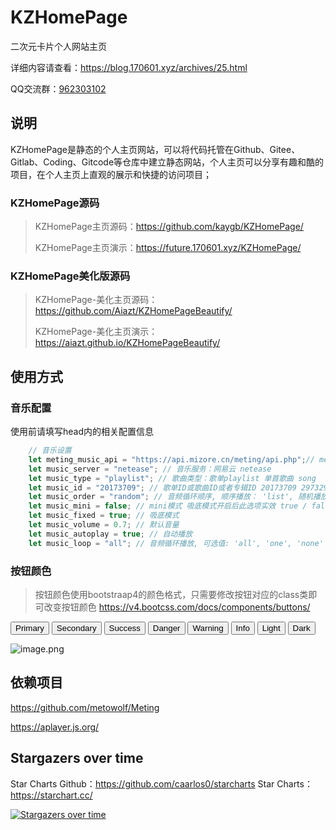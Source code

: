 # KZHomePage
 二次元卡片个人网站主页

详细内容请查看：https://blog.170601.xyz/archives/25.html 

QQ交流群：<a target="_blank" href="https://qm.qq.com/cgi-bin/qm/qr?k=-tso4BmPVXPSgqNjPhRCIg4GYZ8Llu_e&jump_from=webapi">962303102</a>

## 说明
KZHomePage是静态的个人主页网站，可以将代码托管在Github、Gitee、Gitlab、Coding、Gitcode等仓库中建立静态网站，个人主页可以分享有趣和酷的项目，在个人主页上直观的展示和快捷的访问项目；

### KZHomePage源码
> KZHomePage主页源码：https://github.com/kaygb/KZHomePage/
> 
> KZHomePage主页演示：https://future.170601.xyz/KZHomePage/

### KZHomePage美化版源码
> KZHomePage-美化主页源码：https://github.com/Aiazt/KZHomePageBeautify/
> 
> KZHomePage-美化主页演示：https://aiazt.github.io/KZHomePageBeautify/

## 使用方式

### 音乐配置
使用前请填写head内的相关配置信息

```javascript
    // 音乐设置
    let meting_music_api = "https://api.mizore.cn/meting/api.php";// meting api
    let music_server = "netease"; // 音乐服务：网易云 netease 
    let music_type = "playlist"; // 歌曲类型：歌单playlist 单首歌曲 song  专辑 album
    let music_id = "20173709"; // 歌单ID或歌曲ID或者专辑ID 20173709 29732992
    let music_order = "random"; // 音频循环顺序, 顺序播放： 'list', 随机播放：'random'
    let music_mini = false; // mini模式 吸底模式开启后此选项实效 true / false
    let music_fixed = true; // 吸底模式
    let music_volume = 0.7; // 默认音量
    let music_autoplay = true; // 自动播放
    let music_loop = "all"; // 音频循环播放, 可选值: 'all', 'one', 'none'
```

### 按钮颜色

> 按钮颜色使用bootstraap4的颜色格式，只需要修改按钮对应的class类即可改变按钮颜色
> https://v4.bootcss.com/docs/components/buttons/



<button type="button" class="btn btn-primary">Primary</button>
<button type="button" class="btn btn-secondary">Secondary</button>
<button type="button" class="btn btn-success">Success</button>
<button type="button" class="btn btn-danger">Danger</button>
<button type="button" class="btn btn-warning">Warning</button>
<button type="button" class="btn btn-info">Info</button>
<button type="button" class="btn btn-light">Light</button>
<button type="button" class="btn btn-dark">Dark</button>

![image.png](https://s2.loli.net/2022/06/25/J7LnAZ9ScpwzH6X.png)

## 依赖项目

https://github.com/metowolf/Meting

https://aplayer.js.org/

## Stargazers over time
Star Charts Github：https://github.com/caarlos0/starcharts
Star Charts：https://starchart.cc/

[![Stargazers over time](https://starchart.cc/Aiazt/KZHomePageBeautify.svg)](https://starchart.cc/Aiazt/KZHomePageBeautify)


